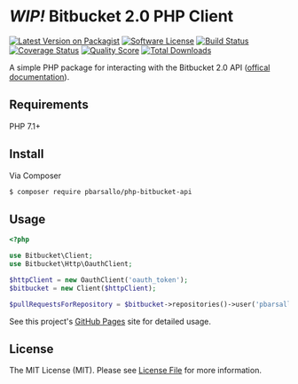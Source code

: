 # *WIP!* Bitbucket 2.0 PHP Client

[![Latest Version on Packagist][ico-version]][link-packagist]
[![Software License][ico-license]](LICENSE.md)
[![Build Status][ico-travis]][link-travis]
[![Coverage Status][ico-scrutinizer]][link-scrutinizer]
[![Quality Score][ico-code-quality]][link-code-quality]
[![Total Downloads][ico-downloads]][link-downloads]

A simple PHP package for interacting with the Bitbucket 2.0 API ([offical documentation](https://developer.atlassian.com/bitbucket/api/2/reference/)).

## Requirements

PHP 7.1+

## Install

Via Composer

``` bash
$ composer require pbarsallo/php-bitbucket-api
```

## Usage

```php
<?php

use Bitbucket\Client;
use Bitbucket\Http\OauthClient;

$httpClient = new OauthClient('oauth_token');
$bitbucket = new Client($httpClient);

$pullRequestsForRepository = $bitbucket->repositories()->user('pbarsallo')->pullRequests('test_repo')->all();
```

See this project's [GitHub Pages](https://pbarsallo.github.io/php-bitbucket-api/) site for detailed usage.

## License

The MIT License (MIT). Please see [License File](LICENSE.md) for more information.

[ico-version]: https://img.shields.io/packagist/v/pbarsallo/php-bitbucket-api.svg?style=flat-square
[ico-license]: https://img.shields.io/badge/license-MIT-brightgreen.svg?style=flat-square
[ico-travis]: https://img.shields.io/travis/pbarsallo/php-bitbucket-api/master.svg?style=flat-square
[ico-scrutinizer]: https://img.shields.io/scrutinizer/coverage/g/pbarsallo/php-bitbucket-api.svg?style=flat-square
[ico-code-quality]: https://img.shields.io/scrutinizer/g/pbarsallo/php-bitbucket-api.svg?style=flat-square
[ico-downloads]: https://img.shields.io/packagist/dt/pbarsallo/php-bitbucket-api.svg?style=flat-square

[link-packagist]: https://packagist.org/packages/pbarsallo/php-bitbucket-api
[link-travis]: https://travis-ci.org/pbarsallo/php-bitbucket-api
[link-scrutinizer]: https://scrutinizer-ci.com/g/pbarsallo/php-bitbucket-api/code-structure
[link-code-quality]: https://scrutinizer-ci.com/g/pbarsallo/php-bitbucket-api
[link-downloads]: https://packagist.org/packages/pbarsallo/php-bitbucket-api
[link-author]: https://github.com/pbarsallo
[link-contributors]: ../../contributors
